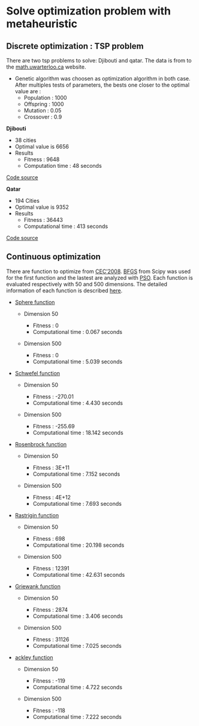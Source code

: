 # Solve optimization problem with metaheuristic

## Discrete optimization : TSP problem

There are two tsp problems to solve: Djibouti and qatar. The data is from to the [math.uwarterloo.ca](http://www.math.uwaterloo.ca/tsp/world/countries.html) website.
* Genetic algorithm was choosen as optimization algorithm in both case. After multiples tests of parameters, the bests one closer to the optimal value are :
   - Population : 1000
   - Offspring : 1000
   - Mutation : 0.05
   - Crossover : 0.9
   
**__Djibouti__**

- 38 cities 
- Optimal value is 6656
- Results 
   - Fitness : 9648
   - Computation time : 48 seconds
  
 [Code source](https://github.com/Sohou08/Metaheuristic_optimization_exam/tree/main/djibouti)
 
**__Qatar__**

- 194 Cities
- Optimal value is 9352
- Results
   - Fitness : 36443
   - Computational time : 413 seconds

[Code source](https://github.com/Sohou08/Metaheuristic_optimization_exam/tree/main/qatar)

## Continuous optimization

There are function to optimize from [CEC’2008](). [BFGS](https://fr.wikipedia.org/wiki/M%C3%A9thode_de_Broyden-Fletcher-Goldfarb-Shanno) from Scipy was used for the first function and the lastest are analyzed with [PSO](https://nathanrooy.github.io/posts/2016-08-17/simple-particle-swarm-optimization-with-python/). Each function is evaluated respectively with 50 and 500 dimensions. The detailed information of each function is described [here](https://github.com/Sohou08/Metaheuristic_optimization_exam/tree/main/additional_information).

*  [Sphere function](https://github.com/Sohou08/Metaheuristic_optimization_exam/tree/main/sphere)

   - Dimension 50
        - Fitness : 0
        - Computational time : 0.067 seconds

   - Dimension 500
        - Fitness : 0
        - Computational time : 5.039 seconds
  
*  [Schwefel function](https://github.com/Sohou08/Metaheuristic_optimization_exam/tree/main/schwefel)

   - Dimension 50
        - Fitness : -270.01
        - Computational time : 4.430 seconds

   - Dimension 500
        - Fitness : -255.69
        - Computational time : 18.142 seconds

*  [Rosenbrock function](https://github.com/Sohou08/Metaheuristic_optimization_exam/tree/main/rosenbrock)

   - Dimension 50
        - Fitness : 3E+11 
        - Computational time : 7.152 seconds

   - Dimension 500
        - Fitness : 4E+12
        - Computational time : 7.693 seconds
   
*  [Rastrigin function](https://github.com/Sohou08/Metaheuristic_optimization_exam/tree/main/rastrigin)

   - Dimension 50
        - Fitness : 698 
        - Computational time : 20.198 seconds

   - Dimension 500
        - Fitness : 12391
        - Computational time : 42.631 seconds
   
*  [Griewank function](https://github.com/Sohou08/Metaheuristic_optimization_exam/tree/main/griewank)

   - Dimension 50
        - Fitness : 2874 
        - Computational time : 3.406 seconds

   - Dimension 500
        - Fitness : 31126
        - Computational time : 7.025  seconds
   
*  [ackley function](https://github.com/Sohou08/Metaheuristic_optimization_exam/tree/main/ackley)

   - Dimension 50
        - Fitness : -119 
        - Computational time : 4.722 seconds

   - Dimension 500
        - Fitness : -118
        - Computational time : 7.222 seconds


